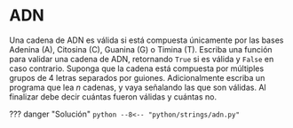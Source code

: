 # ADN

Una cadena de ADN es válida si está compuesta únicamente por las bases Adenina (A), Citosina (C), Guanina (G) o Timina (T). Escriba una función para validar una cadena de ADN, retornando `True` si es válida y `False` en caso contrario. Suponga que la cadena está compuesta por múltiples grupos de 4 letras separados por guiones. Adicionalmente escriba un programa que lea $n$ cadenas, y vaya señalando las que son válidas. Al finalizar debe decir cuántas fueron válidas y cuántas no.

??? danger "Solución"
    ```python
    --8<-- "python/strings/adn.py"
    ```